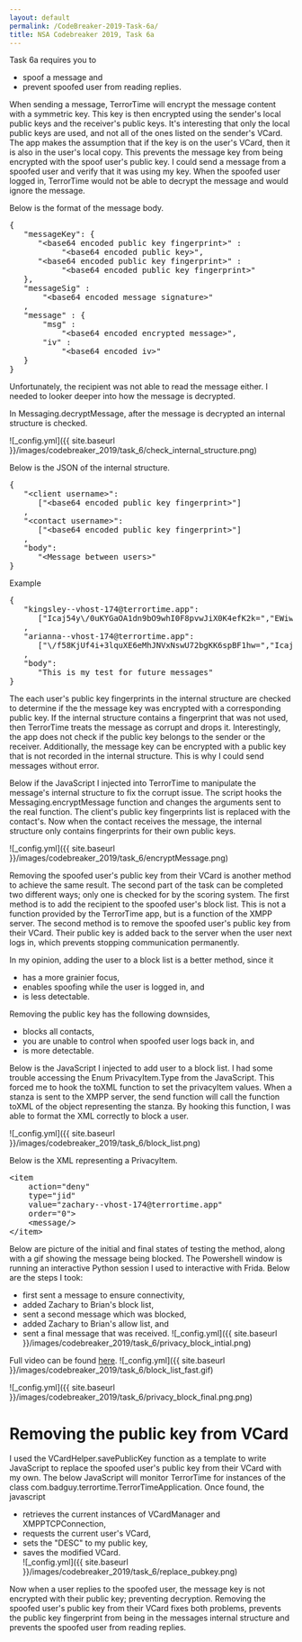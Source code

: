 ```yaml
---
layout: default
permalink: /CodeBreaker-2019-Task-6a/
title: NSA Codebreaker 2019, Task 6a
---
```


Task 6a requires you to<br>
- spoof a message and<br>
- prevent spoofed user from reading replies.<br>

When sending a message, TerrorTime will encrypt the message content with a symmetric key. This key is then encrypted using the sender's local public keys and the receiver's public keys. It's interesting that only the local public keys are used, and not all of the ones listed on the sender's VCard. The app makes the assumption that if the key is on the user's VCard, then it is also in the user's local copy. This prevents the message key from being encrypted with the spoof user's public key. I could send a message from a spoofed user and verify that it was using my key. When the spoofed user logged in, TerrorTime would not be able to decrypt the message and would ignore the message. 

Below is the format of the message body. 
<pre>
{ 
   "messageKey": { 
      "&lt;base64 encoded public key fingerprint&gt;" : 
           "&lt;base64 encoded public key&gt;",
      "&lt;base64 encoded public key fingerprint&gt;" : 
           "&lt;base64 encoded public key fingerprint&gt;"
   }, 
   "messageSig" : 
       "&lt;base64 encoded message signature&gt;"
   ,
   "message" : { 
       "msg" : 
           "&lt;base64 encoded encrypted message&gt;", 
       "iv" : 
           "&lt;base64 encoded iv&gt;"
   }
}
</pre>

Unfortunately, the recipient was not able to read the message either. I needed to looker deeper into how the message is decrypted. 

In Messaging.decryptMessage, after the message is decrypted an internal structure is checked. 

![_config.yml]({{ site.baseurl }}/images/codebreaker_2019/task_6/check_internal_structure.png)

Below is the JSON of the internal structure. 
<pre>
{
   "&lt;client username&gt;":
      ["&lt;base64 encoded public key fingerprint&gt;"]
   ,
   "&lt;contact username&gt;":
      ["&lt;base64 encoded public key fingerprint&gt;"]
   ,
   "body":
      "&lt;Message between users&gt;"
}
</pre>

Example
<pre>
{
   "kingsley--vhost-174@terrortime.app":
      ["Icaj54y\/0uKYGaOA1dn9bO9whI0F8pvwJiX0K4efK2k=","EWiwDLmEZnoMQsivUpWpmoo55z1VEbQVHXkLD9msnW0="]
   ,
   "arianna--vhost-174@terrortime.app":
      ["\/f58KjUf4i+3lquXE6eMhJNVxNswU72bgKK6spBF1hw=","Icaj54y\/0uKYGaOA1dn9bO9whI0F8pvwJiX0K4efK2k=","EWiwDLmEZnoMQsivUpWpmoo55z1VEbQVHXkLD9msnW0="]
   ,
   "body":
      "This is my test for future messages"
}
</pre>


The each user's public key fingerprints in the internal structure are checked to determine if the the message key was encrypted with a corresponding public key. If the internal structure contains a fingerprint that was not used, then TerrorTime treats the message as corrupt and drops it. Interestingly, the app does not check if the public key belongs to the sender or the receiver. Additionally, the message key can be encrypted with a public key that is not recorded in the internal structure. This is why I could send messages without error. 

Below if the JavaScript I injected into TerrorTime to manipulate the message's internal structure to fix the corrupt issue. The script hooks the Messaging.encryptMessage function and changes the arguments sent to the real function. The client's public key fingerprints list is replaced with the contact's. Now when the contact receives the message, the internal structure only contains fingerprints for their own public keys.

![_config.yml]({{ site.baseurl }}/images/codebreaker_2019/task_6/encryptMessage.png)

Removing the spoofed user's public key from their VCard is another method to achieve the same result. The second part of the task can be completed two different ways; only one is checked for by the scoring system. The first method is to add the recipient to the spoofed user's block list. This is not a function provided by the TerrorTime app, but is a function of the XMPP server. The second method is to remove the spoofed user's public key from their VCard. Their public key is added back to the server when the user next logs in, which prevents stopping communication permanently. 

In my opinion, adding the user to a block list is a better method, since it<br>
- has a more grainier focus,<br>
- enables spoofing while the user is logged in, and<br>
- is less detectable.<br>

Removing the public key has the following downsides,<br>
- blocks all contacts,<br>
- you are unable to control when spoofed user logs back in, and<br>
- is more detectable.<br>

Below is the JavaScript I injected to add user to a block list. I had some trouble accessing the Enum PrivacyItem.Type from the JavaScript. This forced me to hook the toXML function to set the privacyItem values. When a stanza is sent to the XMPP server, the send function will call the function toXML of the object representing the stanza. By hooking this function, I was able to format the XML correctly to block a user. 

![_config.yml]({{ site.baseurl }}/images/codebreaker_2019/task_6/block_list.png)

Below is the XML representing a PrivacyItem. <br>
<pre>
&lt;item
	action="deny" 
	type="jid" 
	value="zachary--vhost-174@terrortime.app" 
	order="0"&gt;
	&lt;message/&gt;
&lt;/item&gt;
</pre>

Below are picture of the initial and final states of testing the method, along with a gif showing the message being blocked. The Powershell window is running an interactive Python session I used to interactive with Frida. Below are the steps I took:
- first sent a message to ensure connectivity,<br>
- added Zachary to Brian's block list,<br>
- sent a second message which was blocked,<br>
- added Zachary to Brian's allow list, and<br>
- sent a final message that was received. 
![_config.yml]({{ site.baseurl }}/images/codebreaker_2019/task_6/privacy_block_intial.png)

Full video can be found [here](https://youtu.be/nEI1I4CRf0g). 
![_config.yml]({{ site.baseurl }}/images/codebreaker_2019/task_6/block_list_fast.gif)


![_config.yml]({{ site.baseurl }}/images/codebreaker_2019/task_6/privacy_block_final.png.png)

# Removing the public key from VCard #
I used the VCardHelper.savePublicKey function as a template to write JavaScript to replace the spoofed user's public key from their VCard with my own. The below JavaScript will monitor TerrorTime for instances of the class com.badguy.terrortime.TerrorTimeApplication. Once found, the javascript<br>
- retrieves the current instances of VCardManager and XMPPTCPConnection,<br>
- requests the current user's VCard,<br>
- sets the "DESC" to my public key,<br>
- saves the modified VCard.<br>
![_config.yml]({{ site.baseurl }}/images/codebreaker_2019/task_6/replace_pubkey.png)

Now when a user replies to the spoofed user, the message key is not encrypted with their public key; preventing decryption. Removing the spoofed user's public key from their VCard fixes both problems, prevents the public key fingerprint from being in the messages internal structure and prevents the spoofed user from reading replies. 